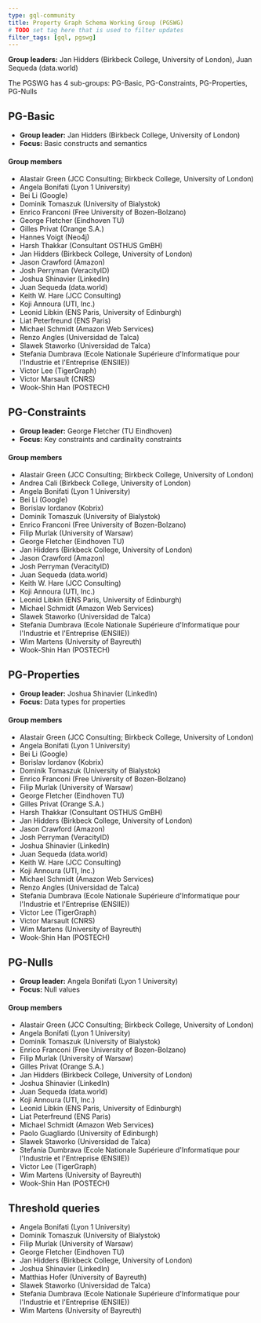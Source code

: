 ```yaml
---
type: gql-community
title: Property Graph Schema Working Group (PGSWG)
# TODO set tag here that is used to filter updates
filter_tags: [gql, pgswg]
---
```


**Group leaders:** Jan Hidders (Birkbeck College, University of London), Juan Sequeda (data.world)

The PGSWG has 4 sub-groups: PG-Basic, PG-Constraints, PG-Properties, PG-Nulls

## PG-Basic

* **Group leader:** Jan Hidders (Birkbeck College, University of London)
* **Focus:** Basic constructs and semantics

#### Group members

* Alastair Green (JCC Consulting; Birkbeck College, University of London)
* Angela Bonifati (Lyon 1 University)
* Bei Li (Google)
* Dominik Tomaszuk (University of Bialystok)
* Enrico Franconi (Free University of Bozen-Bolzano)
* George Fletcher (Eindhoven TU)
* Gilles Privat (Orange S.A.)
* Hannes Voigt (Neo4j)
* Harsh Thakkar (Consultant OSTHUS GmBH)
* Jan Hidders (Birkbeck College, University of London)
* Jason Crawford (Amazon)
* Josh Perryman (VeracityID)
* Joshua Shinavier (LinkedIn)
* Juan Sequeda (data.world)
* Keith W. Hare (JCC Consulting)
* Koji Annoura (UTI, Inc.)
* Leonid Libkin (ENS Paris, University of Edinburgh)
* Liat Peterfreund (ENS Paris)
* Michael Schmidt (Amazon Web Services)
* Renzo Angles (Universidad de Talca)
* Slawek Staworko (Universidad de Talca)
* Stefania Dumbrava (Ecole Nationale Supérieure d'Informatique pour l'Industrie et l'Entreprise (ENSIIE))
* Victor Lee (TigerGraph)
* Victor Marsault (CNRS)
* Wook-Shin Han (POSTECH)

## PG-Constraints

* **Group leader:** George Fletcher (TU Eindhoven)
* **Focus:** Key constraints and cardinality constraints

#### Group members

* Alastair Green (JCC Consulting; Birkbeck College, University of London)
* Andrea Cali (Birkbeck College, University of London)
* Angela Bonifati (Lyon 1 University)
* Bei Li (Google)
* Borislav Iordanov (Kobrix)
* Dominik Tomaszuk (University of Bialystok)
* Enrico Franconi (Free University of Bozen-Bolzano)
* Filip Murlak (University of Warsaw)
* George Fletcher (Eindhoven TU)
* Jan Hidders (Birkbeck College, University of London)
* Jason Crawford (Amazon)
* Josh Perryman (VeracityID)
* Juan Sequeda (data.world)
* Keith W. Hare (JCC Consulting)
* Koji Annoura (UTI, Inc.)
* Leonid Libkin (ENS Paris, University of Edinburgh)
* Michael Schmidt (Amazon Web Services)
* Slawek Staworko (Universidad de Talca)
* Stefania Dumbrava (Ecole Nationale Supérieure d'Informatique pour l'Industrie et l'Entreprise (ENSIIE))
* Wim Martens (University of Bayreuth)
* Wook-Shin Han (POSTECH)

## PG-Properties

* **Group leader:** Joshua Shinavier (LinkedIn)
* **Focus:** Data types for properties

#### Group members

* Alastair Green (JCC Consulting; Birkbeck College, University of London)
* Angela Bonifati (Lyon 1 University)
* Bei Li (Google)
* Borislav Iordanov (Kobrix)
* Dominik Tomaszuk (University of Bialystok)
* Enrico Franconi (Free University of Bozen-Bolzano)
* Filip Murlak (University of Warsaw)
* George Fletcher (Eindhoven TU)
* Gilles Privat (Orange S.A.)
* Harsh Thakkar (Consultant OSTHUS GmBH)
* Jan Hidders (Birkbeck College, University of London)
* Jason Crawford (Amazon)
* Josh Perryman (VeracityID)
* Joshua Shinavier (LinkedIn)
* Juan Sequeda (data.world)
* Keith W. Hare (JCC Consulting)
* Koji Annoura (UTI, Inc.)
* Michael Schmidt (Amazon Web Services)
* Renzo Angles (Universidad de Talca)
* Stefania Dumbrava (Ecole Nationale Supérieure d'Informatique pour l'Industrie et l'Entreprise (ENSIIE))
* Victor Lee (TigerGraph)
* Victor Marsault (CNRS)
* Wim Martens (University of Bayreuth)
* Wook-Shin Han (POSTECH)

## PG-Nulls

* **Group leader:** Angela Bonifati (Lyon 1 University)
* **Focus:** Null values

#### Group members

* Alastair Green (JCC Consulting; Birkbeck College, University of London)
* Angela Bonifati (Lyon 1 University)
* Dominik Tomaszuk (University of Bialystok)
* Enrico Franconi (Free University of Bozen-Bolzano)
* Filip Murlak (University of Warsaw)
* Gilles Privat (Orange S.A.)
* Jan Hidders (Birkbeck College, University of London)
* Joshua Shinavier (LinkedIn)
* Juan Sequeda (data.world)
* Koji Annoura (UTI, Inc.)
* Leonid Libkin (ENS Paris, University of Edinburgh)
* Liat Peterfreund (ENS Paris)
* Michael Schmidt (Amazon Web Services)
* Paolo Guagliardo (University of Edinburgh)
* Slawek Staworko (Universidad de Talca)
* Stefania Dumbrava (Ecole Nationale Supérieure d'Informatique pour l'Industrie et l'Entreprise (ENSIIE))
* Victor Lee (TigerGraph)
* Wim Martens (University of Bayreuth)
* Wook-Shin Han (POSTECH)

## Threshold queries

* Angela Bonifati (Lyon 1 University)
* Dominik Tomaszuk (University of Bialystok)
* Filip Murlak (University of Warsaw)
* George Fletcher (Eindhoven TU)
* Jan Hidders (Birkbeck College, University of London)
* Joshua Shinavier (LinkedIn)
* Matthias Hofer (University of Bayreuth)
* Slawek Staworko (Universidad de Talca)
* Stefania Dumbrava (Ecole Nationale Supérieure d'Informatique pour l'Industrie et l'Entreprise (ENSIIE))
* Wim Martens (University of Bayreuth)
